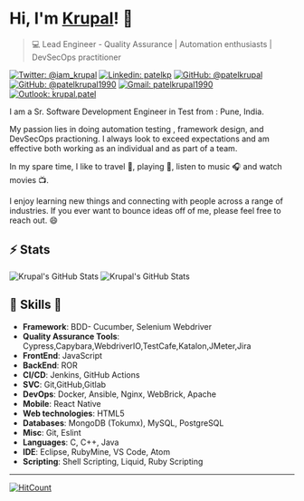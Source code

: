 # Hi, I'm [Krupal](https://patelkrupal.github.io)! 👋

>  💻 Lead Engineer - Quality Assurance | Automation enthusiasts | DevSecOps practitioner

[![Twitter: @iam_krupal](https://img.shields.io/twitter/follow/iam_krupal?style=social)](https://twitter.com/iam_krupal)
[![Linkedin: patelkp](https://img.shields.io/badge/Krupal%20Patel-blue?style=flat-square&logo=Linkedin&logoColor=white&link=https://www.linkedin.com/in/patelkp/)](https://www.linkedin.com/in/patelkp/)
[![GitHub: @patelkrupal](https://img.shields.io/github/followers/patelkrupal?label=follow&style=social)](https://github.com/patelkrupal)
[![GitHub: @patelkrupal1990](https://img.shields.io/github/followers/patelkrupal1990?label=follow&style=social)](https://github.com/patelkrupal1990)
[![Gmail: patelkrupal1990](https://img.shields.io/badge/Gmail-krupal-red)](mailto:patelkrupal1990@gmail.com)
[![Outlook: krupal.patel](https://img.shields.io/badge/Outlook-krupal-red)](mailto:krupal.patel@outlook.in)

I am a Sr. Software Development Engineer in Test from : Pune, India.

My passion lies in doing automation testing , framework design, and DevSecOps practioning.
I always look to exceed expectations and am effective both working as an individual and as part of a team.

In my spare time, I like to travel :walking:, playing :cricket:, listen to music :headphones: and watch movies :tv:.

I enjoy learning new things and connecting with people across a range of industries. 
If you ever want to bounce ideas off of me, please feel free to reach out. 😄


## ⚡ Stats
![Krupal's GitHub Stats](https://github-readme-stats.vercel.app/api?username=patelkrupal&hide=["issues"]&show_icons=true)
![Krupal's GitHub Stats](https://github-readme-stats.vercel.app/api?username=patelkrupal1990&hide=["issues"]&show_icons=true)

##  🎉 Skills  🎉
- **Framework**: BDD- Cucumber, Selenium Webdriver
- **Quality Assurance Tools**: Cypress,Capybara,WebdriverIO,TestCafe,Katalon,JMeter,Jira</li>
- **FrontEnd**: JavaScript</li>
- **BackEnd**: ROR</li>
- **CI/CD**: Jenkins, GitHub Actions</li>
- **SVC**: Git,GitHub,Gitlab</li>
- **DevOps**: Docker, Ansible, Nginx, WebBrick, Apache</li>
- **Mobile**: React Native</li>
- **Web technologies**: HTML5</li>
- **Databases**: MongoDB (Tokumx), MySQL, PostgreSQL</li>
- **Misc**: Git, Eslint</li>
- **Languages**: C, C++, Java</li>
- **IDE**: Eclipse, RubyMine, VS Code, Atom</li>
- **Scripting**: Shell Scripting, Liquid, Ruby Scripting</li>

---

[![HitCount](http://hits.dwyl.com/patelkrupal/patelkrupal.svg)](http://hits.dwyl.com/patelkrupal/patelkrupal)
